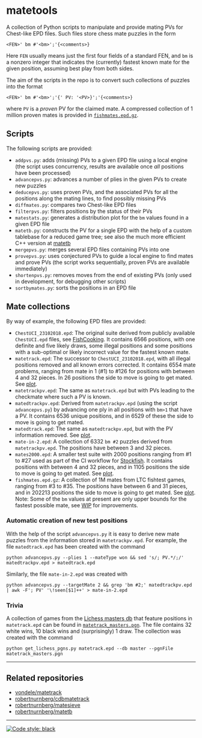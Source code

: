 # matetools

A collection of Python scripts to manipulate and provide mating PVs for
Chest-like EPD files. Such files store chess mate puzzles in the form
```
<FEN>' bm #'<bm>';'{<comments>}
```
Here `FEN` usually means just the first four fields of a standard FEN, and `bm`
is a nonzero integer that indicates the (currently) fastest known mate for the
given position, assuming best play from both sides.

The aim of the scripts in the repo is to convert such collections of puzzles
into the format
```
<FEN>' bm #'<bm>';'{' PV: '<PV>}';'{<comments>}
```
where `PV` is a *proven* PV for the claimed mate.
A compressed collection of 1 million proven mates is provided in
[`fishmates.epd.gz`](fishmates.epd.gz).

## Scripts

The following scripts are provided:

* `addpvs.py`: adds (missing) PVs to a given EPD file using a local engine (the
  script uses concurrency, results are available once _all_ positions have been
  processed)
* `advancepvs.py`: advances a number of plies in the given PVs to create new puzzles
* `deducepvs.py`: uses proven PVs, and the associated PVs for all
  the positions along the mating lines, to find possibly missing PVs
* `diffmates.py`: compares two Chest-like EPD files
* `filterpvs.py`: filters positions by the status of their PVs
* `matestats.py`: generates a distribution plot for the `bm` values found in a given EPD file
* `matetb.py`: constructs the PV for a single EPD with the help of a custom tablebase for a reduced game tree; see also the much more efficient C++ version at [matetb](https://github.com/robertnurnberg/matetb)
* `mergepvs.py`: merges several EPD files containing PVs into one
* `provepvs.py`: uses conjectured PVs to guide a local engine to find mates and
  prove PVs (the script works sequentially, proven PVs are available
  immediately)
* `shortenpvs.py`: removes moves from the end of existing PVs (only used in
  development, for debugging other scripts)
* `sortbymates.py`: sorts the positions in an EPD file

## Mate collections

By way of example, the following EPD files are provided:

* `ChestUCI_23102018.epd`: The original suite derived from publicly available
`ChestUCI.epd` files, see
[FishCooking](https://groups.google.com/g/fishcooking/c/lh1jTS4U9LU/m/zrvoYQZUCQAJ). It contains 6566 positions, with one definite and five likely draws, some illegal positions and some positions with a sub-optimal or likely incorrect value for the fastest known mate.
* `matetrack.epd`: The successor to `ChestUCI_23102018.epd`, with all illegal positions removed and all known errors corrected. It contains 6554 mate problems, ranging from mate in 1 (#1) to #126 for positions with between 4 and 32 pieces. In 26 positions the side to move is going to get mated. 
See [plot](images/matetrack.png?raw=true).
* `matetrackpv.epd`: The same as `matetrack.epd` but with PVs leading to the checkmate where such a PV is known.
* `matedtrackpv.epd`: Derived from `matetrackpv.epd` (using the script `advancepvs.py`) by advancing one ply in all positions with `bm>1` that have a PV. It contains 6536 unique positions, and in 6529 of these the side to move is going to get mated.
* `matedtrack.epd`: The same as `matedtrackpv.epd`, but with the PV information removed. 
See [plot](images/matedtrack.png?raw=true).
* `mate-in-2.epd`: A collection of 6332 `bm #2` puzzles derived from `matetrackpv.epd`. The positions have between 3 and 32 pieces.
* `mates2000.epd`: A smaller test suite with 2000 positions ranging from #1 to #27 used as part of the CI workflow for [Stockfish](https://github.com/official-stockfish/Stockfish). It contains positions with between 4 and 32 pieces, and in 1105 positions the side to move is going to get mated.
See [plot](images/mates2000.png?raw=true).
* `fishmates.epd.gz`: A collection of 1M mates from LTC fishtest games, ranging from #3 to #35. The positions have between 6 and 31 pieces, and in 202213 positions the side to move is going to get mated.
See [plot](images/fishmates.png?raw=true). 
Note: Some of the `bm` values at present are only upper bounds for the fastest
possible mate,
see [WIP](https://github.com/robertnurnberg/matetools/pull/94) for improvements.

### Automatic creation of new test positions

With the help of the script `advancepvs.py` it is easy to derive new mate
puzzles from the information stored in `matetrackpv.epd`. For example, the file `matedtrack.epd` has been created with the command
```shell
python advancepvs.py --plies 1 --mateType won && sed 's/; PV.*/;/' matedtrackpv.epd > matedtrack.epd
```
Similarly, the file `mate-in-2.epd` was created with
```shell
python advancepvs.py --targetMate 2 && grep 'bm #2;' matedtrackpv.epd | awk -F'; PV' '\!seen[$1]++' > mate-in-2.epd
```

### Trivia

A collection of games from the [Lichess masters db](https://lichess.org/analysis) that feature positions in `matetrack.epd` can be found in 
[`matetrack_masters.pgn`](matetrack_masters.pgn). 
The file contains 32 white wins, 10 black wins and (surprisingly) 1 draw. 
The collection was created with the command
```shell
python get_lichess_pgns.py matetrack.epd --db master --pgnFile matetrack_masters.pgn
```

---
## Related repositories

* [vondele/matetrack](https://github.com/vondele/matetrack)
* [robertnurnberg/cdbmatetrack](https://github.com/robertnurnberg/cdbmatetrack) 
* [robertnurnberg/matesieve](https://github.com/robertnurnberg/matesieve)
* [robertnurnberg/matetb](https://github.com/robertnurnberg/matetb)

---
[![Code style: black](https://img.shields.io/badge/code%20style-black-000000.svg)](https://github.com/psf/black)
